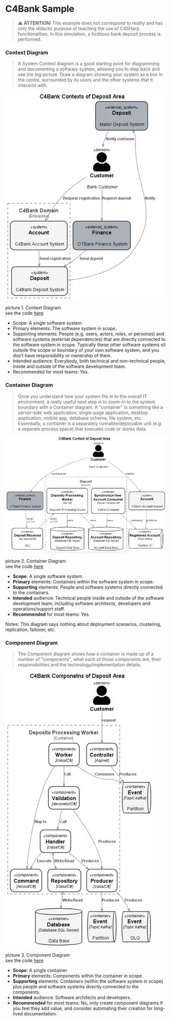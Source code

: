 # C4Bank Sample
> ⚠️ **ATTENTION**! This example does not correspond to reality and has only the didactic purpose of teaching the use of C4SHarp functionalities. In this simulation, a fictitious bank deposit process is performed.

### Context Diagram
> A System Context diagram is a good starting point for diagramming and documenting a software system, allowing you to step back and see the big picture. Draw a diagram showing your system as a box in the centre, surrounded by its users and the other systems that it interacts with.

![img](/assets/c4/c4bank-contexts-of-deposit-area-c4context.png)
  
picture 1. Context Diagram  
see the code [here](../C4Bank/C4Bank.Deposit/Architecure/ContextDiagram.cs)

- Scope: A single software system.
- Primary elements: The software system in scope.
- Supporting elements: People (e.g. users, actors, roles, or personas) and software systems (external dependencies) that are directly connected to the software system in scope. Typically these other software systems sit outside the scope or boundary of your own software system, and you don’t have responsibility or ownership of them.
- Intended audience: Everybody, both technical and non-technical people, inside and outside of the software development team.
- Recommended for most teams: Yes.

### Container Diagram
>Once you understand how your system fits in to the overall IT environment, a really useful next step is to zoom-in to the system boundary with a Container diagram. A "container" is something like a server-side web application, single-page application, desktop application, mobile app, database schema, file system, etc. Essentially, a container is a separately runnable/deployable unit (e.g. a separate process space) that executes code or stores data.

![img](/assets/c4/c4bank-context-of-deposit-area-c4container.png)
  
picture 2. Container Diagram  
see the code [here]('../C4Bank/C4Bank.Deposit/Architecure/ContainerDiagram.cs')

- **Scope**: A single software system.
- **Primary** elements: Containers within the software system in scope.
- **Supporting** elements: People and software systems directly connected to the containers.
- **Intended** audience: Technical people inside and outside of the software development team; including software architects, developers and operations/support staff.
- **Recommended** for most teams: Yes.

Notes: This diagram says nothing about deployment scenarios, clustering, replication, failover, etc.

### Component Diagram
>The Component diagram shows how a container is made up of a number of "components", what each of those components are, their responsibilities and the technology/implementation details.

![img](/assets/c4/c4bank-componetns-of-deposit-area-c4component.png)

picture 3. Component Diagram  
see the code [here](../C4Bank/C4Bank.Deposit/Architecure/ComponentDiagram.cs)

- **Scope**: A single container.
- **Primary** elements: Components within the container in scope.
- **Supporting** elements: Containers (within the software system in scope) plus people and software systems directly connected to the components.
- **Intended** audience: Software architects and developers.
- **Recommended** for most teams: No, only create component diagrams if you feel they add value, and consider automating their creation for long-lived documentation.
